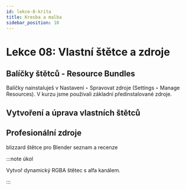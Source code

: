 ```yaml
---
id: lekce-8-krita
title: Kresba a malba
sidebar_position: 10
---
```


# Lekce 08: Vlastní štětce a zdroje
## Balíčky štětců - Resource Bundles
Balíčky nainstaluješ v Nastavení ‣ Spravovat zdroje (Settings ‣ Manage Resources).
V kurzu jsme používali základní předinstalované zdroje.
## Vytvoření a úprava vlastních štětců

## Profesionální zdroje

blizzard
štětce pro Blender
seznam a recenze

:::note úkol

Vytvoř dynamický RGBA štětec s alfa kanálem.

:::
